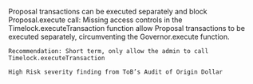 Proposal transactions can be executed separately and block Proposal.execute call: Missing access controls in the Timelock.executeTransaction function allow Proposal transactions to be executed separately, circumventing the Governor.execute function.

    Recommendation: Short term, only allow the admin to call Timelock.executeTransaction

    High Risk severity finding from ToB’s Audit of Origin Dollar
